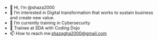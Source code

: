 - 👋 Hi, I’m @shaza2000
- 👀 I’m interested in Digital transformation that works to sustain business and create new value.
- 🌱 I’m currently training in Cybersecurity
- 💞️ Trainee at SDA with Coding Dojo
- 📫 How to reach me:shazagha2000@gmail.com

<!---
shaza2000/shaza2000 is a ✨ special ✨ repository because its `README.md` (this file) appears on your GitHub profile.
You can click the Preview link to take a look at your changes.
--->
